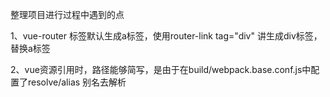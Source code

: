 整理项目进行过程中遇到的点

1、vue-router 标签默认生成a标签，使用router-link tag="div" 讲生成div标签，替换a标签

2、vue资源引用时，路径能够简写，是由于在build/webpack.base.conf.js中配置了resolve/alias 别名去解析

